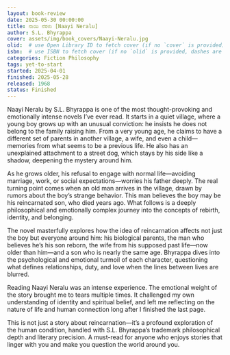 ```yaml
---
layout: book-review
date: 2025-05-30 00:00:00
title: ನಾಯಿ ನೆರಳು [Naayi Neralu]
author: S.L. Bhyrappa
cover: assets/img/book_covers/Naayi-Neralu.jpg
olid:  # use Open Library ID to fetch cover (if no `cover` is provided)
isbn:  # use ISBN to fetch cover (if no `olid` is provided, dashes are optional)
categories: Fiction Philosophy
tags: yet-to-start 
started: 2025-04-01
finished: 2025-05-28
released: 1968
status: Finished
---
```


Naayi Neralu by S.L. Bhyrappa is one of the most thought-provoking and emotionally intense novels I’ve ever read. It starts in a quiet village, where a young boy grows up with an unusual conviction: he insists he does not belong to the family raising him. From a very young age, he claims to have a different set of parents in another village, a wife, and even a child—memories from what seems to be a previous life. He also has an unexplained attachment to a street dog, which stays by his side like a shadow, deepening the mystery around him.

As he grows older, his refusal to engage with normal life—avoiding marriage, work, or social expectations—worries his father deeply. The real turning point comes when an old man arrives in the village, drawn by rumors about the boy’s strange behavior. This man believes the boy may be his reincarnated son, who died years ago. What follows is a deeply philosophical and emotionally complex journey into the concepts of rebirth, identity, and belonging.

The novel masterfully explores how the idea of reincarnation affects not just the boy but everyone around him: his biological parents, the man who believes he’s his son reborn, the wife from his supposed past life—now older than him—and a son who is nearly the same age. Bhyrappa dives into the psychological and emotional turmoil of each character, questioning what defines relationships, duty, and love when the lines between lives are blurred.

Reading Naayi Neralu was an intense experience. The emotional weight of the story brought me to tears multiple times. It challenged my own understanding of identity and spiritual belief, and left me reflecting on the nature of life and human connection long after I finished the last page.

This is not just a story about reincarnation—it’s a profound exploration of the human condition, handled with S.L. Bhyrappa’s trademark philosophical depth and literary precision. A must-read for anyone who enjoys stories that linger with you and make you question the world around you.